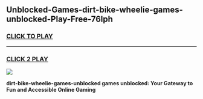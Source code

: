 
## Unblocked-Games-dirt-bike-wheelie-games-unblocked-Play-Free-76lph
<h3>
<a href="https://premium76.site?title=dirt-bike-wheelie-games-unblocked&ref=18A">CLICK TO PLAY</a></h3>
<hr>

<h3>
<a href="https://premium76.site?title=dirt-bike-wheelie-games-unblocked&ref=18A">CLICK 2 PLAY</a>
  
</h3>

<a href="https://premium76.site?title=dirt-bike-wheelie-games-unblocked&ref=18A"><img src="https://clearcache.store/games.png"></a>


**dirt-bike-wheelie-games-unblocked games unblocked: Your Gateway to Fun and Accessible Online Gaming**
